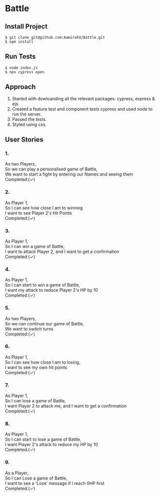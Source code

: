 # Battle
## Install Project
```
$ git clone git@github.com:AamirahV/Battle.git
$ npm install 
```
## Run Tests
```
$ node index.js
$ npx cypress open
```
## Approach
1. Started with dowloanding all the relevant packages: cypress, express & ejs.
2. Created a feature test and component tests cypress and used node to run the server.
3. Passed the tests. 
4. Styled using css.   

## User Stories
### 1.
As two Players,   
So we can play a personalised game of Battle,   
We want to start a fight by entering our Names and seeing them    
Completed:(✓)     

### 2.
As Player 1,   
So I can see how close I am to winning    
I want to see Player 2's Hit Points    
Completed:(✓)    

### 3.
As Player 1,    
So I can win a game of Battle,     
I want to attack Player 2, and I want to get a confirmation    
Completed:(✓)     

### 4.
As Player 1,    
So I can start to win a game of Battle,     
I want my attack to reduce Player 2's HP by 10     
Completed:(✓)     

### 5.
As two Players,    
So we can continue our game of Battle,    
We want to switch turns    
Completed:(✓)     

### 6.
As Player 1,    
So I can see how close I am to losing,    
I want to see my own hit points    
Completed:(✓)     

### 7.
As Player 1,    
So I can lose a game of Battle,    
I want Player 2 to attack me, and I want to get a confirmation    
Completed:(✓)     

### 8.
As Player 1,    
So I can start to lose a game of Battle,     
I want Player 2's attack to reduce my HP by 10     
Completed:(✓)     

### 9.
As a Player,    
So I can Lose a game of Battle,   
I want to see a 'Lose' message if I reach 0HP first    
Completed:(✓)     

